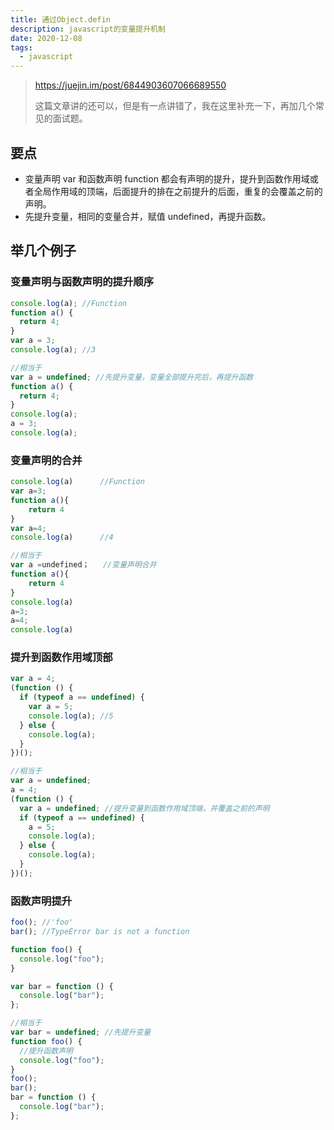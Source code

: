 ```yaml
---
title: 通过Object.defin
description: javascript的变量提升机制
date: 2020-12-08
tags:
  - javascript
---
```


> https://juejin.im/post/6844903607066689550
>
> 这篇文章讲的还可以，但是有一点讲错了，我在这里补充一下，再加几个常见的面试题。

## 要点

- 变量声明 var 和函数声明 function 都会有声明的提升，提升到函数作用域或者全局作用域的顶端，后面提升的排在之前提升的后面，重复的会覆盖之前的声明。
- 先提升变量，相同的变量合并，赋值 undefined，再提升函数。

## 举几个例子

### 变量声明与函数声明的提升顺序

```javascript
console.log(a); //Function
function a() {
  return 4;
}
var a = 3;
console.log(a); //3

//相当于
var a = undefined; //先提升变量，变量全部提升完后，再提升函数
function a() {
  return 4;
}
console.log(a);
a = 3;
console.log(a);
```

### 变量声明的合并

```javascript
console.log(a)      //Function
var a=3;
function a(){
    return 4
}
var a=4;
console.log(a)      //4

//相当于
var a =undefined；   //变量声明合并
function a(){
    return 4
}
console.log(a)
a=3;
a=4;
console.log(a)
```

### 提升到函数作用域顶部

```javascript
var a = 4;
(function () {
  if (typeof a == undefined) {
    var a = 5;
    console.log(a); //5
  } else {
    console.log(a);
  }
})();

//相当于
var a = undefined;
a = 4;
(function () {
  var a = undefined; //提升变量到函数作用域顶端，并覆盖之前的声明
  if (typeof a == undefined) {
    a = 5;
    console.log(a);
  } else {
    console.log(a);
  }
})();
```

### 函数声明提升

```javascript
foo(); //'foo'
bar(); //TypeError bar is not a function

function foo() {
  console.log("foo");
}

var bar = function () {
  console.log("bar");
};

//相当于
var bar = undefined; //先提升变量
function foo() {
  //提升函数声明
  console.log("foo");
}
foo();
bar();
bar = function () {
  console.log("bar");
};
```

